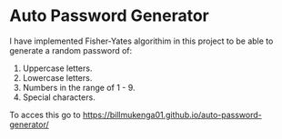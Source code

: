 # Auto Password Generator

I have implemented Fisher-Yates algorithim in this project to be able to generate a random password of:
  1. Uppercase letters.
  2. Lowercase letters.
  3. Numbers in the range of 1 - 9.
  4. Special characters.
  
To acces this go to https://billmukenga01.github.io/auto-password-generator/
